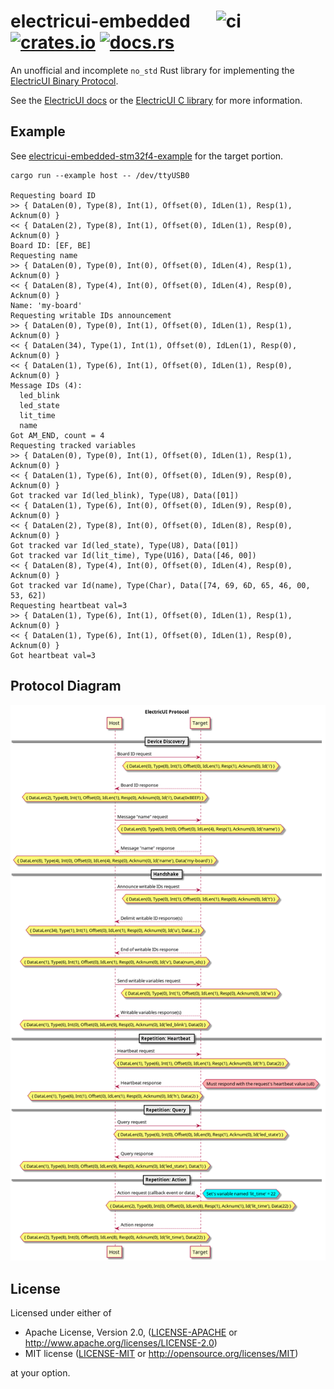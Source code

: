 # electricui-embedded &emsp; ![ci] [![crates.io]](https://crates.io/crates/electricui-embedded) [![docs.rs]](https://docs.rs/electricui-embedded)

An unofficial and incomplete `no_std` Rust library for
implementing the [ElectricUI Binary Protocol][eui-bin-proto].

See the [ElectricUI docs][eui-docs] or the [ElectricUI C library][eui-c-lib] for more information.

## Example

See [electricui-embedded-stm32f4-example](https://github.com/jonlamb-gh/electricui-embedded-stm32f4-example)
for the target portion.

```text
cargo run --example host -- /dev/ttyUSB0

Requesting board ID
>> { DataLen(0), Type(8), Int(1), Offset(0), IdLen(1), Resp(1), Acknum(0) }
<< { DataLen(2), Type(8), Int(1), Offset(0), IdLen(1), Resp(0), Acknum(0) }
Board ID: [EF, BE]
Requesting name
>> { DataLen(0), Type(0), Int(0), Offset(0), IdLen(4), Resp(1), Acknum(0) }
<< { DataLen(8), Type(4), Int(0), Offset(0), IdLen(4), Resp(0), Acknum(0) }
Name: 'my-board'
Requesting writable IDs announcement
>> { DataLen(0), Type(0), Int(1), Offset(0), IdLen(1), Resp(1), Acknum(0) }
<< { DataLen(34), Type(1), Int(1), Offset(0), IdLen(1), Resp(0), Acknum(0) }
<< { DataLen(1), Type(6), Int(1), Offset(0), IdLen(1), Resp(0), Acknum(0) }
Message IDs (4):
  led_blink
  led_state
  lit_time
  name
Got AM_END, count = 4
Requesting tracked variables
>> { DataLen(0), Type(0), Int(1), Offset(0), IdLen(1), Resp(1), Acknum(0) }
<< { DataLen(1), Type(6), Int(0), Offset(0), IdLen(9), Resp(0), Acknum(0) }
Got tracked var Id(led_blink), Type(U8), Data([01])
<< { DataLen(1), Type(6), Int(0), Offset(0), IdLen(9), Resp(0), Acknum(0) }
<< { DataLen(2), Type(8), Int(0), Offset(0), IdLen(8), Resp(0), Acknum(0) }
Got tracked var Id(led_state), Type(U8), Data([01])
Got tracked var Id(lit_time), Type(U16), Data([46, 00])
<< { DataLen(8), Type(4), Int(0), Offset(0), IdLen(4), Resp(0), Acknum(0) }
Got tracked var Id(name), Type(Char), Data([74, 69, 6D, 65, 46, 00, 53, 62])
Requesting heartbeat val=3
>> { DataLen(1), Type(6), Int(1), Offset(0), IdLen(1), Resp(1), Acknum(0) }
<< { DataLen(1), Type(6), Int(1), Offset(0), IdLen(1), Resp(0), Acknum(0) }
Got heartbeat val=3
```

## Protocol Diagram

![protocol](res/protocol.png)

## License

Licensed under either of

 * Apache License, Version 2.0, ([LICENSE-APACHE](LICENSE-APACHE) or http://www.apache.org/licenses/LICENSE-2.0)
 * MIT license ([LICENSE-MIT](LICENSE-MIT) or http://opensource.org/licenses/MIT)

at your option.

[ci]: https://github.com/jonlamb-gh/electricui-embedded-rs/workflows/CI/badge.svg
[crates.io]: https://img.shields.io/crates/v/electricui-embedded.svg
[docs.rs]: https://docs.rs/electricui-embedded/badge.svg
[eui-docs]: https://electricui.com/docs/
[eui-bin-proto]: https://electricui.com/docs/hardware/protocol
[eui-c-lib]: https://github.com/electricui/electricui-embedded
